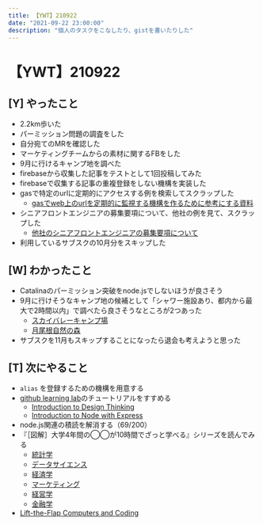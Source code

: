 ```yaml
---
title: 【YWT】210922
date: "2021-09-22 23:00:00"
description: "個人のタスクをこなしたり、gistを書いたりした"
---
```


# 【YWT】210922

## [Y] やったこと

- 2.2km歩いた
- パーミッション問題の調査をした
- 自分宛てのMRを確認した
- マーケティングチームからの素材に関するFBをした
- 9月に行けるキャンプ地を調べた
- firebaseから収集した記事をテストとして1回投稿してみた
- firebaseで収集する記事の重複登録をしない機構を実装した
- gasで特定のurlに定期的にアクセスする例を検索してスクラップした
  - [gasでweb上のurlを定期的に監視する機構を作るために参考にする資料](https://gist.github.com/LeeDDHH/532b312fafaa4b2edcddddf8b41a786f)
- シニアフロントエンジニアの募集要項について、他社の例を見て、スクラップした
  - [他社のシニアフロントエンジニアの募集要項について](https://gist.github.com/LeeDDHH/fe5529fe2eed73d505ff548762645be3)
- 利用しているサブスクの10月分をスキップした

## [W] わかったこと

- Catalinaのパーミッション突破をnode.jsでしないほうが良さそう
- 9月に行けそうなキャンプ地の候補として「シャワー施設あり、都内から最大で2時間以内」で調べたら良さそうなところが2つあった
  - [スカイバレーキャンプ場](https://www.skyvalleycamp.com)
  - [月尾根自然の森](https://nature-fun.com/camp-recommend/tsukione/)
- サブスクを11月もスキップすることになったら退会も考えようと思った

## [T] 次にやること

- `alias` を登録するための機構を用意する
- [github learning lab](https://lab.github.com/githubtraining)のチュートリアルをすすめる
  - [Introduction to Design Thinking](https://lab.github.com/githubtraining/introduction-to-design-thinking)
  - [Introduction to Node with Express](https://lab.github.com/everydeveloper/introduction-to-node-with-express)
- node.js関連の積読を解消する（69/200）
- 『［図解］大学4年間の◯◯が10時間でざっと学べる』シリーズを読んでみる
  - [統計学](https://www.amazon.co.jp/dp/B07PXB4NN9)
  - [データサイエンス](https://www.amazon.co.jp/dp/B07XNW3TQM)
  - [経済学](https://www.amazon.co.jp/dp/B01KNLFHH6)
  - [マーケティング](https://www.amazon.co.jp/dp/B07BNC2SV3)
  - [経営学](https://www.amazon.co.jp/dp/B071SKDF3L)
  - [金融学](https://www.amazon.co.jp/dp/B07BB6Z7FW)
- [Lift-the-Flap Computers and Coding](https://www.amazon.co.jp/dp/1409591514)
